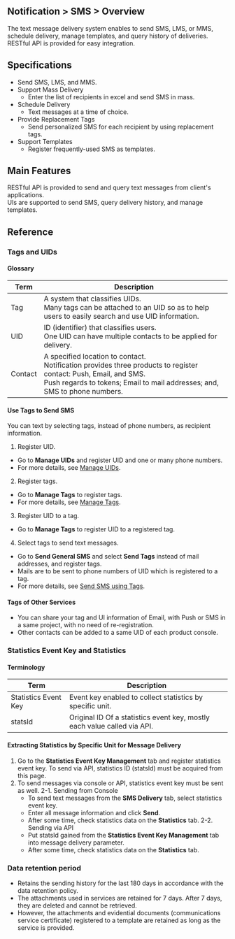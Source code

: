 ## Notification > SMS > Overview 

The text message delivery system enables to send SMS, LMS, or MMS, schedule delivery, manage templates, and query history of deliveries. 
RESTful API is provided for easy integration. 

## Specifications 

- Send SMS, LMS, and MMS. 
- Support Mass Delivery 
  - Enter the list of recipients in excel and send SMS in mass. 
- Schedule Delivery 
  -	Text messages at a time of choice. 
- Provide Replacement Tags 
  -	Send personalized SMS for each recipient by using replacement tags. 
- Support Templates
  - Register frequently-used SMS as templates. 

## Main Features 

RESTful API is provided to send and query text messages from client's applications.   
UIs are supported to send SMS, query delivery history, and manage templates. 


## Reference 

<span id='tag-uid'></span>
### Tags and UIDs

#### Glossary
| Term    | Description                                                  |
| ------- | ------------------------------------------------------------ |
| Tag     | A system that classifies UIDs. <br>Many tags can be attached to an UID so as to help users to easily search and use UID information. |
| UID     | ID (identifier) that classifies users. <br>One UID can have multiple contacts to be applied for delivery. |
| Contact | A specified location to contact. <br>Notification provides three products to register contact: Push, Email, and SMS. <br>Push regards to tokens; Email to mail addresses; and, SMS to phone numbers. |

#### Use Tags to Send SMS 
You can text by selecting tags, instead of phone numbers, as recipient information. 

1. Register UID.

* Go to **Manage UIDs** and register UID and one or many phone numbers. 
* For more details, see [Manage UIDs](./console-guide/#uid).

2. Register tags.

* Go to **Manage Tags** to register tags. 
* For more details, see [Manage Tags](./console-guide/#_15).

3. Register UID to a tag. 

* Go to **Manage Tags** to register UID to a registered tag. 

4. Select tags to send text messages. 

* Go to **Send General SMS** and select **Send Tags** instead of mail addresses, and register tags.
* Mails are to be sent to phone numbers of UID which is registered to a tag. 
* For more details, see [Send SMS using Tags](./console-guide/#_8).

#### Tags of Other Services 
* You can share your tag and UI information of Email, with Push or SMS in a same project, with no need of re-registration. 
* Other contacts can be added to a same UID of each product console. 

### Statistics Event Key and Statistics 
#### Terminology 
| Term           | Description                                       |
| ------------ | ---------------------------------------- |
| Statistics Event Key | Event key enabled to collect statistics by specific unit. |
| statsId | Original ID Of a statistics event key, mostly each value called via API.  |

#### Extracting Statistics by Specific Unit for Message Delivery 
1. Go to the **Statistics Event Key Management** tab and register statistics event key. To send via API, statistics ID (statsId) must be acquired from this page. 
2. To send messages via console or API, statistics event key must be sent as well. 
2-1. Sending from Console  
    * To send text messages from the **SMS Delivery** tab, select statistics event key.  
    * Enter all message information and click **Send**.  
    * After some time, check statistics data on the **Statistics** tab. 
2-2. Sending via API
    * Put statsId gained from the **Statistics Event Key Management** tab into message delivery parameter. 
    * After some time, check statistics data on the **Statistics** tab. 

### Data retention period
- Retains the sending history for the last 180 days in accordance with the data retention policy.
- The attachments used in services are retained for 7 days. After 7 days, they are deleted and cannot be retrieved.
- However, the attachments and evidential documents (communications service certificate) registered to a template are retained as long as the service is provided.
